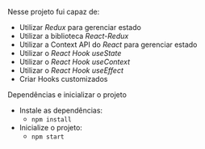  Nesse projeto fui capaz de:

  - Utilizar _Redux_ para gerenciar estado
  - Utilizar a biblioteca _React-Redux_
  - Utilizar a Context API do _React_ para gerenciar estado
  - Utilizar o _React Hook useState_
  - Utilizar o _React Hook useContext_
  - Utilizar o _React Hook useEffect_
  - Criar Hooks customizados
</details>

Dependências e inicializar o projeto

  - Instale as dependências:
    - `npm install`
  - Inicialize o projeto:
    - `npm start` 
  
 
